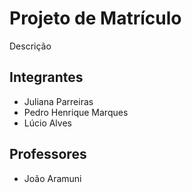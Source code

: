 # Projeto de Matrículo

Descrição

## Integrantes

* Juliana Parreiras
* Pedro Henrique Marques
* Lúcio Alves

## Professores

* João Aramuni

